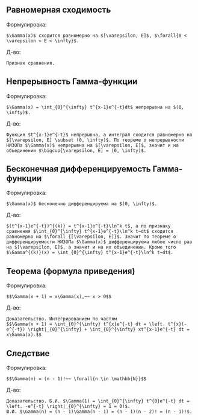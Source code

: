 ## Равномерная сходимость
Формулировка:
```spoiler-markdown
$\Gamma(x)$ сходится равномерно на $[\varepsilon, E]$, $\forall{0 < \varepsilon < E < \infty}$.
```

Д-во:
```spoiler-markdown
Признак сравнения.
```

## Непрерывность Гамма-функции
Формулировка:
```spoiler-markdown
$\Gamma(x) = \int_{0}^{\infty} t^{x-1}e^{-t}dt$ непрерывна на $(0, \infty)$.
```

Д-во:
```spoiler-markdown
Функция $t^{x-1}e^{-t}$ непрерывна, а интеграл сходится равномерно на $[\varepsilon, E] \subset (0, \infty)$. По теореме о непрерывности НИЗОПа $\Gamma(x)$ непрерывна на $[\varepsilon, E]$, значит и на объединении $\bigcup[\varepsilon, E] = (0, \infty)$.
```

## Бесконечная дифференцируемость Гамма-функции
Формулировка:
```spoiler-markdown
$\Gamma(x)$ бесконечно дифференцируема на $(0, \infty)$.
```

Д-во:
```spoiler-markdown
$(t^{x-1}e^{-t})^{(k)} = t^{x-1}e^{-t}\ln^k t$, а по признаку сравнения $\int_{0}^{\infty} t^{x-1}e^{-t}\ln^k t~dt$ сходится равномерно на $\forall {[\varepsilon, E]}$. Значит по теореме о дифференцируемости НИЗОПа $\Gamma(x)$ дифференцируема любое число раз на $[\varepsilon, E]$, а значит и на их объединении. Кроме того $\Gamma^{(k)}(x) = \int_{0}^{\infty} t^{x-1}e^{-t}\ln^k t~dt$.
```

## Теорема (формула приведения)
Формулировка:
```spoiler-markdown
$$\Gamma(x + 1) = x\Gamma(x),~~ x > 0$$
```

Д-во:
```spoiler-markdown
Доказательство. Интегрированием по частям
$$\Gamma(x + 1) = \int_{0}^{\infty} t^{x}e^{-t} dt = \left. t^{x}(-e^{-t}) \right|_{0}^{\infty} + \int_{0}^{\infty} xt^{x-1}e^{-t} dt = x\Gamma(x).$$
```

## Следствие
Формулировка:
```spoiler-markdown
$$\Gamma(n) = (n - 1)!~~ \forall{n \in \mathbb{N}}$$
```

Д-во:
```spoiler-markdown
Доказательство. Б.И. $\Gamma(1) = \int_{0}^{\infty} t^{0}e^{-t} dt = \left. -e^{-t} \right|_{0}^{\infty} = 1 = 0!$.
Ш.И. $\Gamma(n) = (n - 1)\Gamma(n - 1) = (n - 1)(n - 2)! = (n - 1)!$.
```
